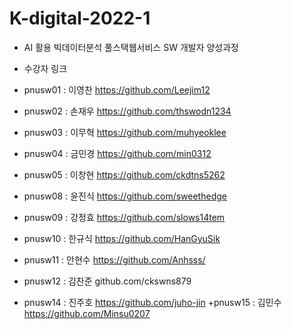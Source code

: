 # K-digital-2022-1
+ AI 활용 빅데이터분석 풀스택웹서비스 SW 개발자 양성과정
 
+ 수강자 링크 
 + pnusw01 : 이영찬 https://github.com/Leejim12 
 + pnusw02 : 손재우 https://github.com/thswodn1234
 + pnusw03 : 이무혁 https://github.com/muhyeoklee
 + pnusw04 : 금민경 https://github.com/min0312
 + pnusw05 : 이창현 https://github.com/ckdtns5262
 + pnusw08 : 윤진식 https://github.com/sweethedge
 + pnusw09 : 강정효 https://github.com/slows14tem
 + pnusw10 : 한규식 https://github.com/HanGyuSik
 + pnusw11 : 안현수 https://github.com/Anhsss/
 + pnusw12 : 김찬준 github.com/ckswns879 
 + pnusw14 : 진주호 https://github.com/juho-jin
 +pnusw15 : 김민수 https://github.com/Minsu0207
  